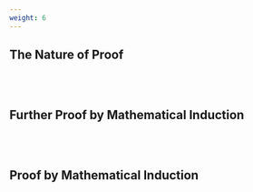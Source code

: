 ```yaml
---
weight: 6
---
```


## The Nature of Proof
<br><br>

## Further Proof by Mathematical Induction
<br><br>

## Proof by Mathematical Induction
<br><br>